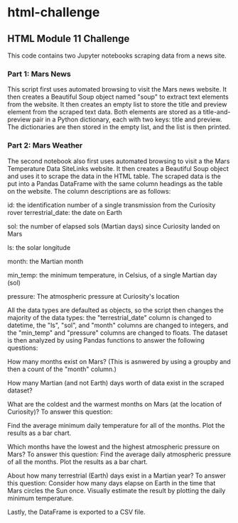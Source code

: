 # html-challenge
## HTML Module 11 Challenge
This code contains two Jupyter notebooks scraping data from a news site.

### Part 1: Mars News
This script first uses automated browsing to visit the Mars news website. It then creates a Beautiful Soup object named "soup" to extract text elements from the website. It then creates an empty list to store the title and preview element from the scraped text data. Both elements are stored as a title-and-preview pair in a Python dictionary, each with two keys: title and preview. The dictionaries are then stored in the empty list, and the list is then printed.

### Part 2: Mars Weather
The second notebook also first uses automated browsing to visit a the Mars Temperature Data SiteLinks website. It then creates a Beautiful Soup object and uses it to scrape the data in the HTML table. The scraped data is the put into a Pandas DataFrame with the same column headings as the table on the website. The column descriptions are as follows:

id: the identification number of a single transmission from the Curiosity rover
terrestrial_date: the date on Earth

sol: the number of elapsed sols (Martian days) since Curiosity landed on Mars

ls: the solar longitude

month: the Martian month

min_temp: the minimum temperature, in Celsius, of a single Martian day (sol)

pressure: The atmospheric pressure at Curiosity's location

All the data types are defaulted as objects, so the script then changes the majority of the data types: the "terrestrial_date" column is changed to datetime, the "ls", "sol", and "month" columns are changed to integers, and the "min_temp" and "pressure" columns are changed to floats. The dataset is then analyzed by using Pandas functions to answer the following questions:

How many months exist on Mars? (This is asnwered by using a groupby and then a count of the "month" column.)

How many Martian (and not Earth) days worth of data exist in the scraped dataset?

What are the coldest and the warmest months on Mars (at the location of Curiosity)? To answer this question:

Find the average minimum daily temperature for all of the months.
Plot the results as a bar chart.

Which months have the lowest and the highest atmospheric pressure on Mars? To answer this question:
Find the average daily atmospheric pressure of all the months.
Plot the results as a bar chart.

About how many terrestrial (Earth) days exist in a Martian year? To answer this question:
Consider how many days elapse on Earth in the time that Mars circles the Sun once.
Visually estimate the result by plotting the daily minimum temperature.

Lastly, the DataFrame is exported to a CSV file.
